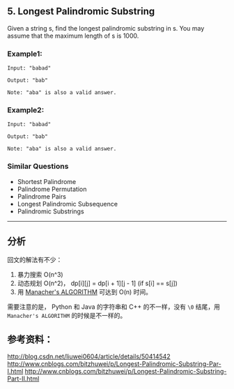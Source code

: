 ## 5. Longest Palindromic Substring

Given a string s, find the longest palindromic substring in s. You may assume that the maximum length of s is 1000.
### **Example1**:
```
Input: "babad"

Output: "bab"

Note: "aba" is also a valid answer.
```
### **Example2**:
```
Input: "babad"

Output: "bab"

Note: "aba" is also a valid answer.
```
### **Similar Questions** 
- Shortest Palindrome 
- Palindrome Permutation 
- Palindrome Pairs 
- Longest Palindromic Subsequence 
- Palindromic Substrings 
---

## **分析**

回文的解法有不少：

1. 暴力搜索 O(n^3)
2. 动态规划 O(n^2)， dp[i][j] = dp[i + 1][j - 1] (if s[i] == s[j])
3. 用 [Manacher's ALGORITHM](http://blog.csdn.net/liuwei0604/article/details/50414542) 可达到 O(n) 时间。

需要注意的是， Python 和 Java 的字符串和 C++ 的不一样，没有 `\0`  结尾，用 `Manacher's ALGORITHM` 的时候是不一样的。

## **参考资料**：
http://blog.csdn.net/liuwei0604/article/details/50414542
http://www.cnblogs.com/bitzhuwei/p/Longest-Palindromic-Substring-Par-I.html
http://www.cnblogs.com/bitzhuwei/p/Longest-Palindromic-Substring-Part-II.html